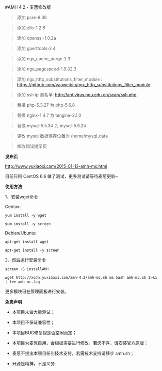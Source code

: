 #AMH 4.2 - 麦葱修改版

> 添加 pcre-8.36

> 添加 zlib-1.2.8

> 添加 openssl-1.0.2a

> 添加 gperftools-2.4

> 添加 ngx_cache_purge-2.3

> 添加 ngx_pagespeed-1.9.32.3

> 添加 ngx_http_substitutions_filter_module : https://github.com/yaoweibin/ngx_http_substitutions_filter_module

> 添加 ssh ip 黑名单: http://antivirus.neu.edu.cn/scan/ssh.php

> 替换 php-5.3.27 为 php-5.6.8

> 替换 nginx-1.4.7 为 tengine-2.1.0

> 替换 mysql-5.5.34 为 mysql-5.6.24

> 更改 mysql 数据保存位置为 /home/mysql_data 

> 修改错误提示页


**发布页**

http://www.yuxiaoxi.com/2015-01-13-amh-mc.html

目前只用 CentOS 6.6 做了测试，更多测试请等待麦葱更新~

**使用方法**

1、安装wget命令

Centos:

`yum install -y wget`

`yum install -y screen`

Debian/Ubuntu:

`apt-get install wget`

`apt-get install -y screen`

2、然后运行安装命令

`screen -S installAMH`

`wget http://xcdn.yuxiaoxi.com/amh-4.2/amh-mc.sh && bash amh-mc.sh 2>&1 | tee amh-mc.log`

更多模块可在管理面板进行安装。


**免责声明**

- 本项目未做大量测试；

- 本项目不保证兼容性；

- 本项目BUG修复视是否空闲而定；

- 本项目为麦葱自用，会根据需要进行修改，若您不喜，请安装官方原版；

- 麦葱不提出本项目任何技术支持，若需技术支持请移步 amh.sh；

- 开源是精神，不是义务
